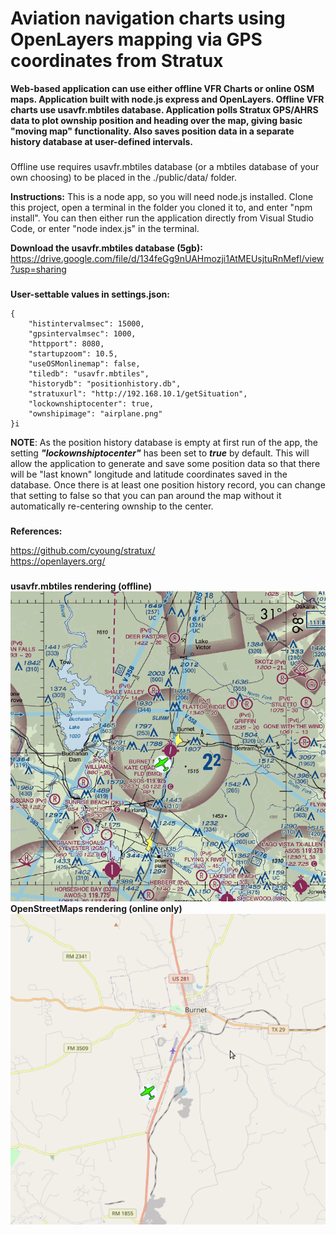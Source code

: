 # Aviation navigation charts using OpenLayers mapping via GPS coordinates from Stratux

**Web-based application can use either offline VFR Charts or online OSM maps. Application built with node.js express and OpenLayers. Offline VFR charts use usavfr.mbtiles database. Application polls Stratux GPS/AHRS data to plot ownship position and heading over the map, giving basic "moving map" functionality. Also saves position data in a separate history database at user-defined intervals.**   

###
Offline use requires usavfr.mbtiles database (or a mbtiles database of your own choosing) to be placed in the ./public/data/ folder.

**Instructions:** This is a node app, so you will need node.js installed. Clone this project, open a terminal in the folder you cloned it to, and enter "npm install". You can then either run the application directly from Visual Studio Code, or enter "node index.js" in the terminal. 

**Download the usavfr.mbtiles database (5gb):** https://drive.google.com/file/d/134feGg9nUAHmozji1AtMEUsjtuRnMefl/view?usp=sharing

###
**User-settable values in settings.json:**
```
{
    "histintervalmsec": 15000,
    "gpsintervalmsec": 1000,
    "httpport": 8080,
    "startupzoom": 10.5,
    "useOSMonlinemap": false,
    "tiledb": "usavfr.mbtiles",
    "historydb": "positionhistory.db",
    "stratuxurl": "http://192.168.10.1/getSituation",
    "lockownshiptocenter": true,
    "ownshipimage": "airplane.png"
}i
```
**NOTE**: As the position history database is empty at first run of the app, the setting ***"lockownshiptocenter"*** has been set to ***true*** by default. This will allow the application to generate and save some position data so that there will be "last known" longitude and latitude coordinates saved in the database. Once there is at least one position history record, you can change that setting to false so that you can pan around the map without it automatically re-centering ownship to the center.       

###
**References:**

https://github.com/cyoung/stratux/    
https://openlayers.org/     

###
**usavfr.mbtiles rendering (offline)**  
![VFRCHART](./images/VFRCHT.png)  
**OpenStreetMaps rendering (online only)**  
![OSM](./images/OSM.png)
